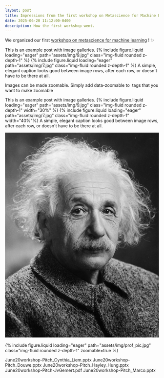 ```yaml
---
layout: post
title: Impressions from the first workshop on Metascience for Machine Learning
date: 2025-06-20 11:12:00-0400
description: How the first workshop went.
---
```


We organized our first [workshop on metascience for machine learning](https://www.tudelft.nl/evenementen/2025/delft-ai/kick-off-workshop-metascience-for-machine-learning)  ! :sparkles:

This is an example post with image galleries.
{% include figure.liquid loading="eager" path="assets/img/9.jpg" class="img-fluid rounded z-depth-1" %}
{% include figure.liquid loading="eager" path="assets/img/7.jpg" class="img-fluid rounded z-depth-1" %}
A simple, elegant caption looks good between image rows, after each row, or doesn't have to be there at all.

Images can be made zoomable. Simply add data-zoomable to <img> tags that you want to make zoomable


This is an example post with image galleries.
{% include figure.liquid loading="eager" path="assets/img/9.jpg" class="img-fluid rounded z-depth-1" width="30%" %}
{% include figure.liquid loading="eager" path="assets/img/7.jpg" class="img-fluid rounded z-depth-1" width="40%"%}
A simple, elegant caption looks good between image rows, after each row, or doesn't have to be there at all.





![alt text](/assets/img/prof_pic.jpg "image Title")

{% include figure.liquid loading="eager" path="assets/img/prof_pic.jpg" class="img-fluid rounded z-depth-1" zoomable=true %} 

June20workshop-Pitch_Cynthia_Liem.pptx
June20workshop-Pitch_Douwe.pptx
June20workshop-Pitch_Hayley_Hung.pptx
June20workshop-Pitch-JvGemert.pdf
June20workshop-Pitch_Marco.pptx




